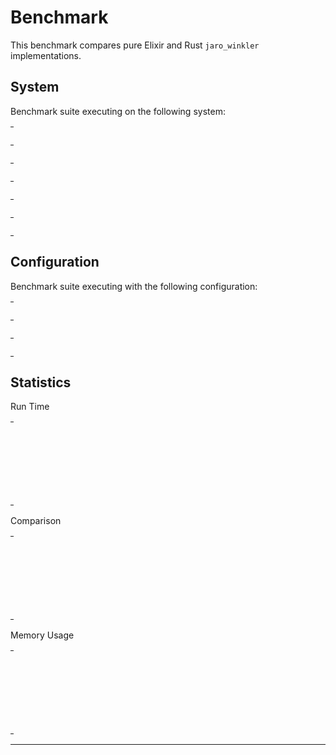 # Benchmark

This benchmark compares pure Elixir and Rust `jaro_winkler` implementations.

## System

Benchmark suite executing on the following system:

<table style="width: 1%">
  <tr>
    <th style="width: 1%; white-space: nowrap">Operating System</th>
    <td>macOS</td>
  </tr><tr>
    <th style="white-space: nowrap">CPU Information</th>
    <td style="white-space: nowrap">Intel(R) Core(TM) i5-3230M CPU @ 2.60GHz</td>
  </tr><tr>
    <th style="white-space: nowrap">Number of Available Cores</th>
    <td style="white-space: nowrap">4</td>
  </tr><tr>
    <th style="white-space: nowrap">Available Memory</th>
    <td style="white-space: nowrap">8 GB</td>
  </tr><tr>
    <th style="white-space: nowrap">Elixir Version</th>
    <td style="white-space: nowrap">1.10.3</td>
  </tr><tr>
    <th style="white-space: nowrap">Erlang Version</th>
    <td style="white-space: nowrap">22.3.2</td>
  </tr>
</table>

## Configuration

Benchmark suite executing with the following configuration:

<table style="width: 1%">
  <tr>
    <th style="width: 1%">:time</th>
    <td style="white-space: nowrap">10 s</td>
  </tr><tr>
    <th>:parallel</th>
    <td style="white-space: nowrap">1</td>
  </tr><tr>
    <th>:warmup</th>
    <td style="white-space: nowrap">2 s</td>
  </tr>
</table>

## Statistics

Run Time
<table style="width: 1%">
  <tr>
    <th>Name</th>
    <th style="text-align: right">IPS</th>
    <th style="text-align: right">Average</th>
    <th style="text-align: right">Devitation</th>
    <th style="text-align: right">Median</th>
    <th style="text-align: right">99th&nbsp;%</th>
  </tr>
  <tr>
    <td style="white-space: nowrap">strsim jaro</td>
    <td style="white-space: nowrap; text-align: right">766.09 K</td>
    <td style="white-space: nowrap; text-align: right">1.31 μs</td>
    <td style="white-space: nowrap; text-align: right">±3020.57%</td>
    <td style="white-space: nowrap; text-align: right">1 μs</td>
    <td style="white-space: nowrap; text-align: right">2 μs</td>
  </tr>
  <tr>
    <td style="white-space: nowrap">elixir jaro</td>
    <td style="white-space: nowrap; text-align: right">209.58 K</td>
    <td style="white-space: nowrap; text-align: right">4.77 μs</td>
    <td style="white-space: nowrap; text-align: right">±698.28%</td>
    <td style="white-space: nowrap; text-align: right">4 μs</td>
    <td style="white-space: nowrap; text-align: right">10 μs</td>
  </tr>
  <tr>
    <td style="white-space: nowrap">simetric</td>
    <td style="white-space: nowrap; text-align: right">145.94 K</td>
    <td style="white-space: nowrap; text-align: right">6.85 μs</td>
    <td style="white-space: nowrap; text-align: right">±814.64%</td>
    <td style="white-space: nowrap; text-align: right">6 μs</td>
    <td style="white-space: nowrap; text-align: right">15 μs</td>
  </tr>
  <tr>
    <td style="white-space: nowrap">the_fuzz jaro</td>
    <td style="white-space: nowrap; text-align: right">95.71 K</td>
    <td style="white-space: nowrap; text-align: right">10.45 μs</td>
    <td style="white-space: nowrap; text-align: right">±200.34%</td>
    <td style="white-space: nowrap; text-align: right">9 μs</td>
    <td style="white-space: nowrap; text-align: right">21 μs</td>
  </tr>
</table>
Comparison
<table style="width: 1%">
  <tr>
    <th>Name</th>
    <th style="text-align: right">IPS</th>
    <th style="text-align: right">Slower</th>
  <tr>
    <td style="white-space: nowrap">strsim jaro</td>
    <td style="white-space: nowrap;text-align: right">766.09 K</td>
    <td>&nbsp;</td>
  </tr>
  <tr>
    <td style="white-space: nowrap">elixir jaro</td>
    <td style="white-space: nowrap; text-align: right">209.58 K</td>
    <td style="white-space: nowrap; text-align: right">3.66x</td>
  </tr>
  <tr>
    <td style="white-space: nowrap">simetric</td>
    <td style="white-space: nowrap; text-align: right">145.94 K</td>
    <td style="white-space: nowrap; text-align: right">5.25x</td>
  </tr>
  <tr>
    <td style="white-space: nowrap">the_fuzz jaro</td>
    <td style="white-space: nowrap; text-align: right">95.71 K</td>
    <td style="white-space: nowrap; text-align: right">8.0x</td>
  </tr>
</table>
Memory Usage
<table style="width: 1%">
  <tr>
    <th>Name</th>
    <th style="text-align: right">Memory</th>
      <th style="text-align: right">Factor</th>
  </tr>
  <tr>
    <td style="white-space: nowrap">strsim jaro</td>
    <td style="white-space: nowrap">0.0391 KB</td>
      <td>&nbsp;</td>
  </tr>
  <tr>
    <td style="white-space: nowrap">elixir jaro</td>
    <td style="white-space: nowrap">2.20 KB</td>
    <td>56.4x</td>
  </tr>
  <tr>
    <td style="white-space: nowrap">simetric</td>
    <td style="white-space: nowrap">2.73 KB</td>
    <td>70.0x</td>
  </tr>
  <tr>
    <td style="white-space: nowrap">the_fuzz jaro</td>
    <td style="white-space: nowrap">5.98 KB</td>
    <td>153.2x</td>
  </tr>
</table>
<hr/>
